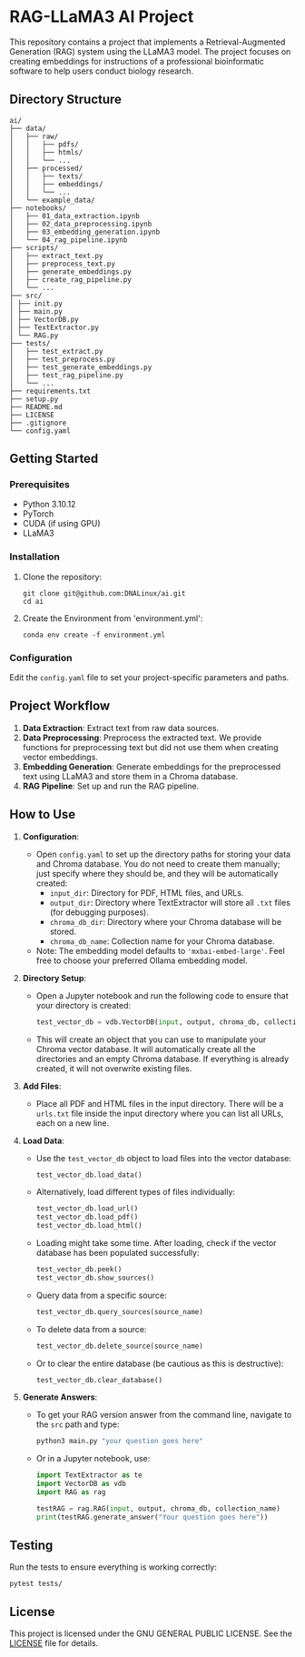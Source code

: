# RAG-LLaMA3 AI Project

This repository contains a project that implements a Retrieval-Augmented Generation (RAG) system using the LLaMA3 model. The project focuses on creating embeddings for instructions of a professional bioinformatic software to help users conduct biology research.

## Directory Structure

```
ai/
├── data/
│   ├── raw/
│   │   ├── pdfs/
│   │   ├── htmls/
│   │   └── ...
│   ├── processed/
│   │   ├── texts/
│   │   ├── embeddings/
│   │   └── ...
│   └── example_data/
├── notebooks/
│   ├── 01_data_extraction.ipynb
│   ├── 02_data_preprocessing.ipynb
│   ├── 03_embedding_generation.ipynb
│   └── 04_rag_pipeline.ipynb
├── scripts/
│   ├── extract_text.py
│   ├── preprocess_text.py
│   ├── generate_embeddings.py
│   ├── create_rag_pipeline.py
│   └── ...
├── src/
│ ├── init.py
│ ├── main.py
│ ├── VectorDB.py
│ ├── TextExtractor.py
│ └── RAG.py
├── tests/
│   ├── test_extract.py
│   ├── test_preprocess.py
│   ├── test_generate_embeddings.py
│   ├── test_rag_pipeline.py
│   └── ...
├── requirements.txt
├── setup.py
├── README.md
├── LICENSE
├── .gitignore
└── config.yaml
```

## Getting Started

### Prerequisites

- Python 3.10.12
- PyTorch
- CUDA (if using GPU)
- LLaMA3

### Installation

1. Clone the repository:
   ```
   git clone git@github.com:DNALinux/ai.git
   cd ai
   ```

2. Create the Environment from 'environment.yml':
   ```
   conda env create -f environment.yml
   ```

### Configuration

Edit the `config.yaml` file to set your project-specific parameters and paths.

## Project Workflow

1. **Data Extraction**: Extract text from raw data sources.
2. **Data Preprocessing**: Preprocess the extracted text. We provide functions for preprocessing text but did not use them when creating vector embeddings.
3. **Embedding Generation**: Generate embeddings for the preprocessed text using LLaMA3 and store them in a Chroma database.
4. **RAG Pipeline**: Set up and run the RAG pipeline.

## How to Use

1. **Configuration**:
   - Open `config.yaml` to set up the directory paths for storing your data and Chroma database. You do not need to create them manually; just specify where they should be, and they will be automatically created:
     - `input_dir`: Directory for PDF, HTML files, and URLs.
     - `output_dir`: Directory where TextExtractor will store all `.txt` files (for debugging purposes).
     - `chroma_db_dir`: Directory where your Chroma database will be stored.
     - `chroma_db_name`: Collection name for your Chroma database.
   - Note: The embedding model defaults to `'mxbai-embed-large'`. Feel free to choose your preferred Ollama embedding model.

2. **Directory Setup**:
   - Open a Jupyter notebook and run the following code to ensure that your directory is created:
     ```python
     test_vector_db = vdb.VectorDB(input, output, chroma_db, collection_name)
     ```
   - This will create an object that you can use to manipulate your Chroma vector database. It will automatically create all the directories and an empty Chroma database. If everything is already created, it will not overwrite existing files.

3. **Add Files**:
   - Place all PDF and HTML files in the input directory. There will be a `urls.txt` file inside the input directory where you can list all URLs, each on a new line.

4. **Load Data**:
   - Use the `test_vector_db` object to load files into the vector database:
     ```python
     test_vector_db.load_data()
     ```
   - Alternatively, load different types of files individually:
     ```python
     test_vector_db.load_url()
     test_vector_db.load_pdf()
     test_vector_db.load_html()
     ```
   - Loading might take some time. After loading, check if the vector database has been populated successfully:
     ```python
     test_vector_db.peek()
     test_vector_db.show_sources()
     ```
   - Query data from a specific source:
     ```python
     test_vector_db.query_sources(source_name)
     ```
   - To delete data from a source:
     ```python
     test_vector_db.delete_source(source_name)
     ```
   - Or to clear the entire database (be cautious as this is destructive):
     ```python
     test_vector_db.clear_database()
     ```

5. **Generate Answers**:
   - To get your RAG version answer from the command line, navigate to the `src` path and type:
     ```bash
     python3 main.py "your question goes here"
     ```
   - Or in a Jupyter notebook, use:
     ```python
     import TextExtractor as te
     import VectorDB as vdb
     import RAG as rag

     testRAG = rag.RAG(input, output, chroma_db, collection_name)
     print(testRAG.generate_answer("Your question goes here"))
     ```

## Testing

Run the tests to ensure everything is working correctly:
```
pytest tests/
```

## License

This project is licensed under the GNU GENERAL PUBLIC LICENSE. See the [LICENSE](LICENSE) file for details.


